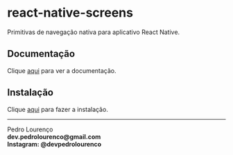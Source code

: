 # react-native-screens

Primitivas de navegação nativa para aplicativo React Native.

## Documentação

Clique [aqui](https://github.com/kmagiera/react-native-screens) para ver a documentação.

## Instalação

Clique [aqui](https://www.npmjs.com/package/react-native-screens) para fazer a instalação.

<hr>
<stong>Pedro Lourenço</strong><br>
<Strong>dev.pedrolourenco@gmail.com</strong><br>
<Strong>Instagram: @devpedrolourenco</strong>
